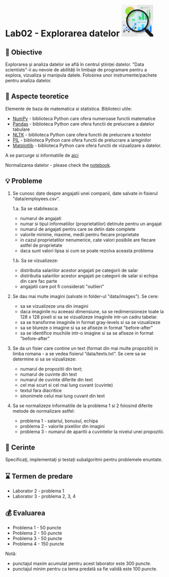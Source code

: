 # Lab02 - Explorarea datelor <img src="EDA.png" width="100">


## :microscope: Obiective 

Explorarea și analiza datelor se află în centrul științei datelor. "Data scientists"-ii au nevoie de abilități în limbaje de programare pentru a explora, vizualiza și manipula datele. Folosirea unor instrumente/pachete pentru analiza datelor.

## :book:  Aspecte teoretice 

Elemente de baza de matematica si statistica. Biblioteci utile:
- [NumPy](https://numpy.org/) - biblioteca Python care ofera numeroase functii matematice
- [Pandas](https://pandas.pydata.org/) - biblioteca Python care ofera functii de prelucrare a datelor tabulare
- [NLTK](https://www.nltk.org/) - biblioteca Python care ofera functii de prelucrare a textelor
- [PIL](https://pypi.org/project/pillow/) - biblioteca Python care ofera functii de prelucrare a iamginilor
- [Matplotlib](https://matplotlib.org/) - biblioteca Python care ofera functii de vizualizare a datelor. 

A se parcurge si informatiile de [aici](https://learn.microsoft.com/en-us/training/modules/explore-analyze-data-with-python/)

Normalizarea datelor - please check the [notebook](dataNormalisation/AI-lab02-dataNormalisation.ipynb). 

## :bulb: Probleme 

1.	Se cunosc date despre angajatii unei companii, date salvate in fisierul "data/employees.csv". 
    
    1.a. Sa se stabileasca:
    - numarul de angajati 
    - numar si tipul informatiilor (proprietatilor) detinute pentru un angajat
    - numarul de angajati pentru care se detin date complete
    - valorile minime, maxime, medii pentru fiecare proprietate
    - in cazul proprietatilor nenumerice, cate valori posibile are fiecare astfel de proprietate
    - daca sunt valori lipsa si cum se poate rezolva aceasta problema

    1.b. Sa se vizualizeze:
    - distributia salariilor acestor angajati pe categorii de salar 
    - distributia salariilor acestor angajati pe categorii de salar si echipa din care fac parte
    - angajatii care pot fi considerati "outlieri"

2. Se dau mai multe imagini (salvate in folder-ul "data/images"). Se cere:
    - sa se vizualizeze una din imagini
    - daca imaginile nu aceeasi dimensiune, sa se redimensioneze toate la 128 x 128 pixeli si sa se vizualizeze imaginile intr-un cadru tabelar.
    - sa se transforme imaginile in format gray-levels si sa se vizualizeze
    - sa se blureze o imagine si sa se afiseze in format "before-after"
    - sa se identifice muchiile intr-o imagine si sa se afiseze in format "before-after"

3. Se da un fisier care contine un text (format din mai multe propozitii) in limba romana - a se vedea fisierul ”data/texts.txt”. Se cere sa se determine si sa se vizualizeze:
    - numarul de propozitii din text;
    - numarul de cuvinte din text
    - numarul de cuvinte diferite din text
    - cel mai scurt si cel mai lung cuvant (cuvinte)
    - textul fara diacritice
    - sinonimele celui mai lung cuvant din text

4. Sa se normalizeze informatiile de la problema 1 si 2 folosind diferite metode de normalizare astfel:
    - problema 1 - salariul, bonusul, echipa
    - problema 2 - valorile pixelilor din imagini
    - problema 3 - numarul de aparitii a cuvintelor la nivelul unei propozitii.






## :memo:  Cerinte 

Specificaţi, implementaţi și testați subalgoritmi pentru problemele enuntate. 

## :hourglass: Termen de predare 

- Laborator 2 - problema 1 
- Laborator 3 - problema 2, 3, 4

## :moneybag: Evaluarea
- Problema 1 - 50 puncte
- Problema 2 - 50 puncte
- Problema 3 - 50 puncte
- Problema 4 - 150 puncte

Notă: 
- punctajul maxim acumulat pentru acest laborator este 300 puncte.
- punctajul minim pentru ca tema predată sa fie validă este 100 puncte.  

